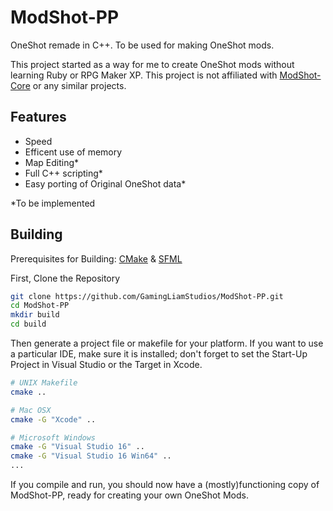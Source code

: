 # ModShot-PP
OneShot remade in C++. To be used for making OneShot mods.

This project started as a way for me to create OneShot mods without learning Ruby or RPG Maker XP. 
This project is not affiliated with [ModShot-Core](https://github.com/Astrabit-ST/ModShot-Core) or any similar projects.

## Features
* Speed
* Efficent use of memory
* Map Editing*
* Full C++ scripting*
* Easy porting of Original OneShot data*

\*To be implemented

## Building
Prerequisites for Building: [CMake](https://cmake.org/download/) & [SFML](https://github.com/SFML/SFML/tree/2.5.1)

First, Clone the Repository
```bash
git clone https://github.com/GamingLiamStudios/ModShot-PP.git
cd ModShot-PP
mkdir build
cd build
```
Then generate a project file or makefile for your platform. If you want to use a particular IDE, make sure it is installed; don't forget to set the Start-Up Project in Visual Studio or the Target in Xcode.
```bash
# UNIX Makefile
cmake ..

# Mac OSX
cmake -G "Xcode" ..

# Microsoft Windows
cmake -G "Visual Studio 16" ..
cmake -G "Visual Studio 16 Win64" ..
...
```
If you compile and run, you should now have a (mostly)functioning copy of ModShot-PP, ready for creating your own OneShot Mods.

